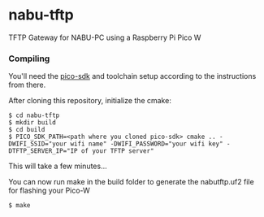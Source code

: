# nabu-tftp
TFTP Gateway for NABU-PC using a Raspberry Pi Pico W


### Compiling
You'll need the [pico-sdk](https://github.com/raspberrypi/pico-sdk/) and toolchain setup according to the instructions from there.

After cloning this repository, initialize the cmake:

```
$ cd nabu-tftp
$ mkdir build
$ cd build
$ PICO_SDK_PATH=<path where you cloned pico-sdk> cmake .. -DWIFI_SSID="your wifi name" -DWIFI_PASSWORD="your wifi key" -DTFTP_SERVER_IP="IP of your TFTP server"
```

This will take a few minutes...

You can now run make in the build folder to generate the nabutftp.uf2 file for flashing your Pico-W

```
$ make
```
